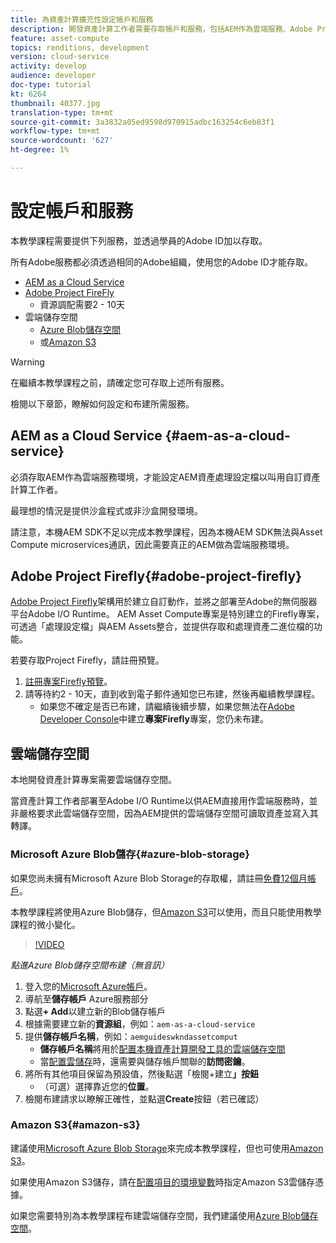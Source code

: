 ```yaml
---
title: 為資產計算擴充性設定帳戶和服務
description: 開發資產計算工作者需要存取帳戶和服務，包括AEM作為雲端服務、Adobe Project Firefly以及Microsoft或Amazon提供的雲端儲存空間。
feature: asset-compute
topics: renditions, development
version: cloud-service
activity: develop
audience: developer
doc-type: tutorial
kt: 6264
thumbnail: 40377.jpg
translation-type: tm+mt
source-git-commit: 3a3832a05ed9598d970915adbc163254c6eb83f1
workflow-type: tm+mt
source-wordcount: '627'
ht-degree: 1%

---
```



# 設定帳戶和服務

本教學課程需要提供下列服務，並透過學員的Adobe ID加以存取。

所有Adobe服務都必須透過相同的Adobe組織，使用您的Adobe ID才能存取。

+ [AEM as a Cloud Service ](#aem-as-a-cloud-service)
+ [Adobe Project FireFly](#adobe-project-firefly)
   + 資源調配需要2 - 10天
+ 雲端儲存空間
   + [Azure Blob儲存空間](https://azure.microsoft.com/en-us/services/storage/blobs/)
   + 或[Amazon S3](https://aws.amazon.com/s3/?did=ft_card&amp;trk=ft_card)

>[!WARNING]
>
>在繼續本教學課程之前，請確定您可存取上述所有服務。
> 
> 檢閱以下章節，瞭解如何設定和布建所需服務。

## AEM as a Cloud Service {#aem-as-a-cloud-service}

必須存取AEM作為雲端服務環境，才能設定AEM資產處理設定檔以叫用自訂資產計算工作者。

最理想的情況是提供沙盒程式或非沙盒開發環境。

請注意，本機AEM SDK不足以完成本教學課程，因為本機AEM SDK無法與Asset Compute microservices通訊，因此需要真正的AEM做為雲端服務環境。

## Adobe Project Firefly{#adobe-project-firefly}

[Adobe Project Firefly](https://www.adobe.io/apis/experienceplatform/project-firefly.html)架構用於建立自訂動作，並將之部署至Adobe的無伺服器平台Adobe I/O Runtime。 AEM Asset Compute專案是特別建立的Firefly專案，可透過「處理設定檔」與AEM Assets整合，並提供存取和處理資產二進位檔的功能。

若要存取Project Firefly，請註冊預覽。

1. [註冊專案Firefly預覽](https://adobeio.typeform.com/to/obqgRm)。
1. 請等待約2 - 10天，直到收到電子郵件通知您已布建，然後再繼續教學課程。
   + 如果您不確定是否已布建，請繼續後續步驟，如果您無法在[Adobe Developer Console](https://console.adobe.io)中建立&#x200B;__專案Firefly__&#x200B;專案，您仍未布建。

## 雲端儲存空間

本地開發資產計算專案需要雲端儲存空間。

當資產計算工作者部署至Adobe I/O Runtime以供AEM直接用作雲端服務時，並非嚴格要求此雲端儲存空間，因為AEM提供的雲端儲存空間可讀取資產並寫入其轉譯。

### Microsoft Azure Blob儲存{#azure-blob-storage}

如果您尚未擁有Microsoft Azure Blob Storage的存取權，請註冊[免費12個月帳戶](https://azure.microsoft.com/en-us/free/)。

本教學課程將使用Azure Blob儲存，但[Amazon S3](#amazon-s3)可以使用，而且只能使用教學課程的微小變化。

>[!VIDEO](https://video.tv.adobe.com/v/40377/?quality=12&learn=on)

_點進Azure Blob儲存空間布建（無音訊）_


1. 登入您的[Microsoft Azure帳戶](https://azure.microsoft.com/en-us/account/)。
1. 導航至&#x200B;__儲存帳戶__ Azure服務部分
1. 點選&#x200B;__+ Add__&#x200B;以建立新的Blob儲存帳戶
1. 根據需要建立新的&#x200B;__資源組__，例如：`aem-as-a-cloud-service`
1. 提供&#x200B;__儲存帳戶名稱__，例如：`aemguideswkndassetcomput`
   + __儲存帳戶名稱__&#x200B;將用於[配置本機資產計算開發工具的雲端儲存空間](../develop/environment-variables.md)
   + 當[配置雲儲存](../develop/environment-variables.md)時，還需要與儲存帳戶關聯的&#x200B;__訪問密鑰__。
1. 將所有其他項目保留為預設值，然後點選「檢閱+建立&#x200B;__」按鈕__
   + （可選）選擇靠近您的&#x200B;__位置__。
1. 檢閱布建請求以瞭解正確性，並點選&#x200B;__Create__&#x200B;按鈕（若已確認）

### Amazon S3{#amazon-s3}

建議使用[Microsoft Azure Blob Storage](#azure-blob-storage)來完成本教學課程，但也可使用[Amazon S3](https://aws.amazon.com/s3/?did=ft_card&amp;trk=ft_card)。

如果使用Amazon S3儲存，請在[配置項目的環境變數](../develop/environment-variables.md#amazon-s3)時指定Amazon S3雲儲存憑據。

如果您需要特別為本教學課程布建雲端儲存空間，我們建議使用[Azure Blob儲存空間](#azure-blob-storage)。
